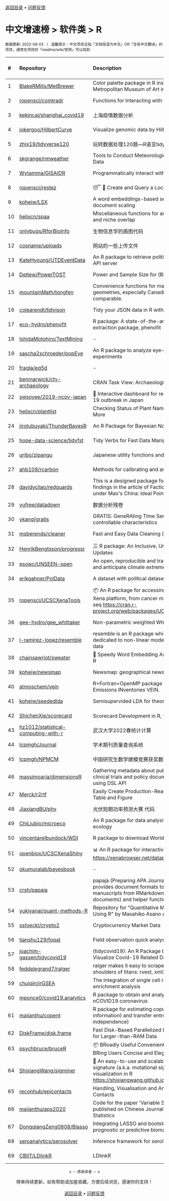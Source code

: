 <a href="https://gitee.com/GrowingGit/GitHub-Chinese-Top-Charts#github中文排行榜">返回目录</a> • <a href="/content/docs/feedback.md">问题反馈</a>

# 中文增速榜 > 软件类 > R
<sub>数据更新: 2022-08-03&nbsp;&nbsp;&nbsp;/&nbsp;&nbsp;&nbsp;温馨提示：中文项目泛指「文档母语为中文」OR「含有中文翻译」的项目，通常在项目的「readme/wiki/官网」可以找到</sub>

|#|Repository|Description|Stars|Average daily growth|Updated|
|:-|:-|:-|:-|:-|:-|
|1|[BlakeRMills/MetBrewer](https://github.com/BlakeRMills/MetBrewer)|Color palette package in R inspired by works at the Metropolitan Museum of Art in New York|711|3|2022-07-28|
|2|[ropensci/comtradr](https://github.com/ropensci/comtradr)|Functions for Interacting with the UN Comtrade API|38|0|2022-04-20|
|3|[kekincai/shanghai_covid19](https://github.com/kekincai/shanghai_covid19)|上海疫情数据分析|14|0|2022-05-05|
|4|[jokergoo/HilbertCurve](https://github.com/jokergoo/HilbertCurve)|Visualize genomic data by Hilbert curve|35|0|2022-04-12|
|5|[zhjx19/tidyverse120](https://github.com/zhjx19/tidyverse120)|玩转数据处理120题—R语言tidyverse版本|52|0|2022-07-22|
|6|[skgrange/rmweather](https://github.com/skgrange/rmweather)|Tools to Conduct Meteorological Normalisation on Air Quality Data|31|0|2022-07-26|
|7|[Wytamma/GISAIDR](https://github.com/Wytamma/GISAIDR)|Programmatically interact with the GISAID database.|32|0|2022-07-30|
|8|[ropensci/restez](https://github.com/ropensci/restez)|:sleeping: :open_file_folder: Create and Query a Local Copy of GenBank in R|23|0|2022-07-29|
|9|[koheiw/LSX](https://github.com/koheiw/LSX)|A word embeddings-based semi-supervised model for document scaling|43|0|2022-07-27|
|10|[helixcn/spaa](https://github.com/helixcn/spaa)|Miscellaneous functions for analysis of species association and niche overlap|10|0|2022-04-22|
|11|[onlybugs/RforBioInfo](https://github.com/onlybugs/RforBioInfo)|生物信息学的画图代码|5|0|2022-07-13|
|12|[cosname/uploads](https://github.com/cosname/uploads)|网站的一些上传文件|3|0|2022-07-26|
|13|[KateHyoung/UTDEventData](https://github.com/KateHyoung/UTDEventData)|An R package to retrieve  political event data from the UTD API server|11|0|2022-07-12|
|14|[Detlew/PowerTOST](https://github.com/Detlew/PowerTOST)|Power and Sample Size for (Bio)Equivalence Studies|12|0|2022-04-25|
|15|[mountainMath/tongfen](https://github.com/mountainMath/tongfen)|Convenience functions for making data on different geometries, especially Canadian census geometries, comparable.|26|0|2022-05-12|
|16|[colearendt/tidyjson](https://github.com/colearendt/tidyjson)|Tidy your JSON data in R with tidyjson|136|0|2022-07-13|
|17|[eco-hydro/phenofit](https://github.com/eco-hydro/phenofit)|R package: A state-of-the-art Vegetation Phenology extraction package, phenofit|51|0|2022-04-28|
|18|[IshidaMotohiro/TextMining](https://github.com/IshidaMotohiro/TextMining)|-|16|0|2022-06-20|
|19|[sascha2schroeder/popEye](https://github.com/sascha2schroeder/popEye)|An R package to analyze eye-tracking data from reading experiments|10|0|2022-08-01|
|20|[fragla/eq5d](https://github.com/fragla/eq5d)|-|14|0|2022-07-28|
|21|[benmarwick/ctv-archaeology](https://github.com/benmarwick/ctv-archaeology)|CRAN Task View: Archaeological Science|116|0|2022-07-28|
|22|[swsoyee/2019-ncov-japan](https://github.com/swsoyee/2019-ncov-japan)|🦠 Interactive dashboard for real-time recording of COVID-19 outbreak in Japan|378|0|2022-08-02|
|23|[helixcn/plantlist](https://github.com/helixcn/plantlist)|Checking Status of Plant Names based on The Plantlist and More|9|0|2022-08-02|
|24|[jirotubuyaki/ThunderBayesR](https://github.com/jirotubuyaki/ThunderBayesR)|An R Package for Bayesian Nonparametric  Clustering|13|0|2022-06-30|
|25|[hope-data-science/tidyfst](https://github.com/hope-data-science/tidyfst)|Tidy Verbs for Fast Data Manipulation|68|0|2022-08-01|
|26|[uribo/zipangu](https://github.com/uribo/zipangu)|Japanese utility functions and data|47|0|2022-05-23|
|27|[ahb108/rcarbon](https://github.com/ahb108/rcarbon)|Methods for calibrating and analysing radiocarbon dates|32|0|2022-07-21|
|28|[davidycliao/redguards](https://github.com/davidycliao/redguards)|This is a designed package for replicating the estimates and findings in the article of Factionalism and the Red Guards under Mao's China: Ideal Point Estimation Using Text Data. |10|0|2022-05-08|
|29|[yufree/datadown](https://github.com/yufree/datadown)|数据分析残卷|13|0|2022-08-01|
|30|[ykang/gratis](https://github.com/ykang/gratis)|GRATIS: GeneRAting TIme Series with diverse and controllable characteristics|69|0|2022-04-21|
|31|[msberends/cleaner](https://github.com/msberends/cleaner)|Fast and Easy Data Cleaning (in R)|23|0|2022-06-24|
|32|[HenrikBengtsson/progressr](https://github.com/HenrikBengtsson/progressr)|三 R package: An Inclusive, Unifying API for Progress Updates|237|0|2022-06-19|
|33|[esowc/UNSEEN-open](https://github.com/esowc/UNSEEN-open)|An open, reproducible and transferable workflow to assess and anticipate climate extremes beyond the observed record|9|0|2022-05-06|
|34|[erikgahner/PolData](https://github.com/erikgahner/PolData)|A dataset with political datasets|386|0|2022-07-31|
|35|[ropensci/UCSCXenaTools](https://github.com/ropensci/UCSCXenaTools)|:package: An R package for accessing genomics data from UCSC Xena platform, from cancer multi-omics to single-cell RNA-seq https://cran.r-project.org/web/packages/UCSCXenaTools/|73|0|2022-06-20|
|36|[gee-hydro/gee_whittaker](https://github.com/gee-hydro/gee_whittaker)|Non-parametric weighted Whittaker smoothing|23|0|2022-05-17|
|37|[l-ramirez-lopez/resemble](https://github.com/l-ramirez-lopez/resemble)|resemble is an R package which implements functions dedicated to non-linear modelling of complex spectroscopy data|12|0|2022-07-28|
|38|[chainsawriot/sweater](https://github.com/chainsawriot/sweater)|👚 Speedy Word Embedding Association Test & Extras using R|20|0|2022-05-03|
|39|[koheiw/newsmap](https://github.com/koheiw/newsmap)|Newsmap: geographical news classifier|50|0|2022-05-09|
|40|[atmoschem/vein](https://github.com/atmoschem/vein)| R+Fortran+OpenMP package to estimate Vehicular Emissions INventories VEIN. |33|0|2022-05-17|
|41|[koheiw/seededlda](https://github.com/koheiw/seededlda)|Semisupervided LDA for theory-driven text analysis|41|0|2022-07-27|
|42|[ShichenXie/scorecard](https://github.com/ShichenXie/scorecard)|Scorecard Development in R, 评分卡|139|0|2022-07-30|
|43|[hz1012/statistical-computing-with-r](https://github.com/hz1012/statistical-computing-with-r)|武汉大学2022春统计计算|22|0|2022-05-22|
|44|[lcpmgh/Journal](https://github.com/lcpmgh/Journal)|学术期刊质量查询系统|5|0|2022-07-17|
|45|[lcpmgh/NPMCM](https://github.com/lcpmgh/NPMCM)|中国研究生数学建模竞赛获奖数据和可视化分析案例|8|0|2022-02-27|
|46|[massimoaria/dimensionsR](https://github.com/massimoaria/dimensionsR)|Gathering metadata about publications, patents, grants, clinical trials and policy documents from DS Dimensions using DSL API|20|0|2022-02-07|
|47|[Merck/r2rtf](https://github.com/Merck/r2rtf)|Easily Create Production-Ready Rich Text Format (RTF) Table and Figure|46|0|2022-07-08|
|48|[JiaxiangBU/phv](https://github.com/JiaxiangBU/phv)|光伏短期功率预测大赛 代码|22|0|2022-07-02|
|49|[ChiLiubio/microeco](https://github.com/ChiLiubio/microeco)|An R package for data analysis in microbial community ecology|85|0|2022-07-28|
|50|[vincentarelbundock/WDI](https://github.com/vincentarelbundock/WDI)|R package to download World Bank data|166|0|2022-07-26|
|51|[openbiox/UCSCXenaShiny](https://github.com/openbiox/UCSCXenaShiny)|📊 An R package for interactively exploring UCSC Xena https://xenabrowser.net/datapages/|62|0|2022-06-06|
|52|[okumuralab/bayesbook](https://github.com/okumuralab/bayesbook)|-|14|0|2022-05-05|
|53|[crsh/papaja](https://github.com/crsh/papaja)|papaja (Preparing APA Journal Articles) is an R package that provides document formats to produce complete APA manuscripts from RMarkdown-files (PDF and Word documents) and helper functions that facil ...|538|0|2022-07-11|
|54|[yukiyanai/quant-methods-R](https://github.com/yukiyanai/quant-methods-R)|Repository for "Quantitative Methods in Political Science Using R" by Masahiko Asano and Yuki Yanai|17|0|2022-08-01|
|55|[sstoeckl/crypto2](https://github.com/sstoeckl/crypto2)|Cryptocurrency Market Data|31|0|2022-07-18|
|56|[tianshu129/foqat](https://github.com/tianshu129/foqat)|Field observation quick analysis toolkit|28|0|2022-04-06|
|57|[joachim-gassen/tidycovid19](https://github.com/joachim-gassen/tidycovid19)|{tidycovid19}: An R Package to Download, Tidy and Visualize Covid-19 Related Data|142|0|2022-08-02|
|58|[feddelegrand7/ralger](https://github.com/feddelegrand7/ralger)|ralger makes it easy to scrape a website. Built on the shoulders of titans: rvest, xml2. |140|0|2022-06-18|
|59|[chuiqin/irGSEA](https://github.com/chuiqin/irGSEA)|The integration of single cell rank-based gene set enrichment analysis|25|0|2022-07-26|
|60|[mponce0/covid19.analytics](https://github.com/mponce0/covid19.analytics)|R package to obtain and analyze live data from the nCOVID19 coronavirus|34|0|2022-05-26|
|61|[majianthu/copent](https://github.com/majianthu/copent)|R package for estimating copula entropy (mutual information) and transfer entropy (conditional independence)|24|0|2022-07-08|
|62|[DiskFrame/disk.frame](https://github.com/DiskFrame/disk.frame)|Fast Disk-Based Parallelized Data Manipulation Framework for Larger-than-RAM Data|578|0|2022-03-07|
|63|[psychbruce/bruceR](https://github.com/psychbruce/bruceR)|📦 BRoadly Useful Convenient and Efficient R functions that BRing Users Concise and Elegant R data analyses.|99|0|2022-06-27|
|64|[ShixiangWang/sigminer](https://github.com/ShixiangWang/sigminer)|🌲 An easy-to-use and scalable toolkit for genomic alteration signature (a.k.a. mutational signature) analysis and visualization in R https://shixiangwang.github.io/sigminer/reference/index.html|102|0|2022-08-02|
|65|[reconhub/epicontacts](https://github.com/reconhub/epicontacts)|Handling, Visualisation and Analysis of Epidemiological Contacts|11|0|2022-05-13|
|66|[majianthu/aps2020](https://github.com/majianthu/aps2020)|Code for the paper 'Variable Selection with Copula Entropy' published on Chinese Journal of Applied Probability and Statistics|12|0|2022-05-09|
|67|[DongqiangZeng0808/Blasso](https://github.com/DongqiangZeng0808/Blasso)|Integrating LASSO and bootstrapping algorithm to find best prognostic or predictive biomarkers|11|0|2022-07-14|
|68|[seroanalytics/serosolver](https://github.com/seroanalytics/serosolver)|Inference framework for serological data|8|0|2022-07-13|
|69|[CBIIT/LDlinkR](https://github.com/CBIIT/LDlinkR)|LDlinkR|24|0|2022-08-01|

<div align="center">
    <p><sub>↓ -- 感谢读者 -- ↓</sub></p>
    榜单持续更新，如有帮助请加星收藏，方便后续浏览，感谢你的支持！
</div>

<br/>

<div align="center"><a href="https://gitee.com/GrowingGit/GitHub-Chinese-Top-Charts#github中文排行榜">返回目录</a> • <a href="/content/docs/feedback.md">问题反馈</a></div>
